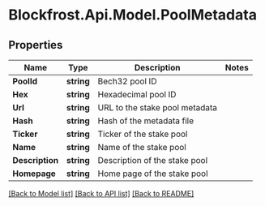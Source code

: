 # Blockfrost.Api.Model.PoolMetadata
## Properties

Name | Type | Description | Notes
------------ | ------------- | ------------- | -------------
**PoolId** | **string** | Bech32 pool ID | 
**Hex** | **string** | Hexadecimal pool ID | 
**Url** | **string** | URL to the stake pool metadata | 
**Hash** | **string** | Hash of the metadata file | 
**Ticker** | **string** | Ticker of the stake pool | 
**Name** | **string** | Name of the stake pool | 
**Description** | **string** | Description of the stake pool | 
**Homepage** | **string** | Home page of the stake pool | 

[[Back to Model list]](../README.md#documentation-for-models) [[Back to API list]](../README.md#documentation-for-api-endpoints) [[Back to README]](../README.md)

